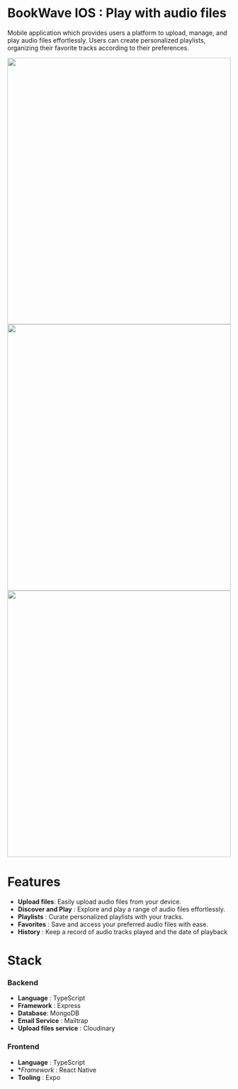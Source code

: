 # BookWave IOS : Play with audio files

Mobile application which provides users a platform to upload, manage, and play audio files effortlessly. Users can create personalized playlists, organizing their favorite tracks according to their preferences.

<img src = "https://github.com/Vladimir-Ciuculescu/BookWave/assets/97725392/7acff816-e0f3-4093-88ca-32dd7eb3e97e" width = "100%" height = "600"/>
<img src = "https://github.com/Vladimir-Ciuculescu/BookWave/assets/97725392/f18bf348-ef30-4ab7-9d1e-9eff604fece9" width = "100%" height = "600"/>
<img src = "https://github.com/Vladimir-Ciuculescu/BookWave/assets/97725392/07ab1a96-8670-4eba-9e54-70c55f79fb39" width = "100%" height = "600"/>


# Features
+ **Upload files**: Easily upload audio files from your device.
+ **Discover and Play** : Explore and play a range of audio files effortlessly.
+ **Playlists** : Curate personalized playlists with your tracks.
+ **Favorites** : Save and access your preferred audio files with ease.
+ **History** : Keep a record of audio tracks played and the date of playback

# Stack

### Backend

+ **Language** : TypeScript
+ **Framework** : Express
+ **Database**: MongoDB
+ **Email Service** : Mailtrap
+ **Upload files service** : Cloudinary

### Frontend

+ **Language** : TypeScript
+ **Framework* : React Native
+ **Tooling** : Expo

  





